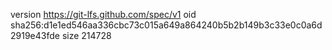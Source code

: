 version https://git-lfs.github.com/spec/v1
oid sha256:d1e1ed546aa336cbc73c015a649a864240b5b2b149b3c33e0c0a6d2919e43fde
size 214728
